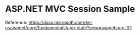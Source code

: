 # ASP.NET MVC Session Sample

Reference: https://docs.microsoft.com/en-us/aspnet/core/fundamentals/app-state?view=aspnetcore-3.1
